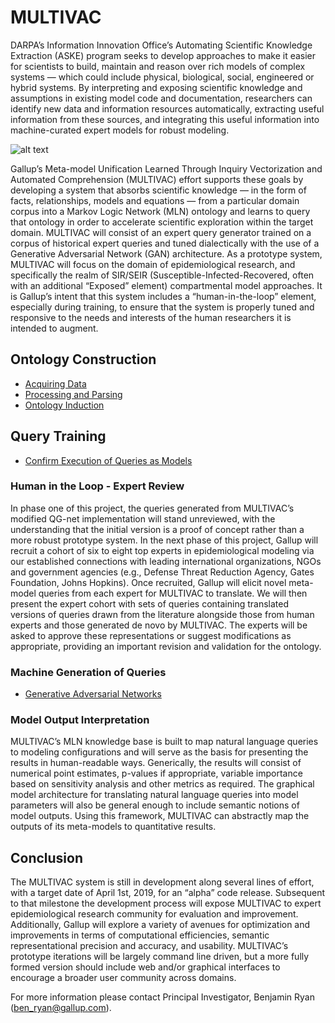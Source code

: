# MULTIVAC
DARPA’s Information Innovation Office’s Automating Scientific Knowledge Extraction (ASKE) program seeks to develop approaches to make it easier for scientists to build, maintain and reason over rich models of complex systems — which could include physical, biological, social, engineered or hybrid systems. By interpreting and exposing scientific knowledge and assumptions in existing model code and documentation, researchers can identify new data and information resources automatically, extracting useful information from these sources, and integrating this useful information into machine-curated expert models for robust modeling.

![alt text](https://github.com/GallupGovt/multivac/blob/master/images/MULTIVAC_schematic.png 'MULTIVAC Concept Graphic')

Gallup’s Meta-model Unification Learned Through Inquiry Vectorization and Automated Comprehension (MULTIVAC) effort supports these goals by developing a system that absorbs scientific knowledge — in the form of facts, relationships, models and equations — from a particular domain corpus into a Markov Logic Network (MLN) ontology and learns to query that ontology in order to accelerate scientific exploration within the target domain. MULTIVAC will consist of an expert query generator trained on a corpus of historical expert queries and tuned dialectically with the use of a Generative Adversarial Network (GAN) architecture. As a prototype system, MULTIVAC will focus on the domain of epidemiological research, and specifically the realm of SIR/SEIR (Susceptible-Infected-Recovered, often with an additional “Exposed” element) compartmental model approaches. It is Gallup’s intent that this system includes a “human-in-the-loop” element, especially during training, to ensure that the system is properly tuned and responsive to the needs and interests of the human researchers it is intended to augment.

## Ontology Construction
- <a href='https://github.com/GallupGovt/multivac/tree/master/src/data'>Acquiring Data</a>
- <a href='https://github.com/GallupGovt/multivac/tree/master/src/data#parsing'>Processing and Parsing</a>
- <a href='https://github.com/GallupGovt/multivac/tree/master/pymln'>Ontology Induction</a>

## Query Training
- <a href='https://github.com/GallupGovt/multivac/tree/master/notebooks/query_gen'>Confirm Execution of Queries as Models</a>

### Human in the Loop - Expert Review
In phase one of this project, the queries generated from MULTIVAC’s modified QG-net implementation will stand unreviewed, with the understanding that the initial version is a proof of concept rather than a more robust prototype system. In the next phase of this project, Gallup will recruit a cohort of six to eight top experts in epidemiological modeling via our established connections with leading international organizations, NGOs and government agencies (e.g., Defense Threat Reduction Agency, Gates Foundation, Johns Hopkins). Once recruited, Gallup will elicit novel meta-model queries from each expert for MULTIVAC to translate. We will then present the expert cohort with sets of queries containing translated versions of queries drawn from the literature alongside those from human experts and those generated de novo by MULTIVAC. The experts will be asked to approve these representations or suggest modifications as appropriate, providing an important revision and validation for the ontology.

### Machine Generation of Queries
- <a href='https://github.com/GallupGovt/multivac/tree/master/notebooks/query_gen#gan'>Generative Adversarial Networks</a>

### Model Output Interpretation
MULTIVAC’s MLN knowledge base is built to map natural language queries to modeling configurations and will serve as the basis for presenting the results in human-readable ways. Generically, the results will consist of numerical point estimates, p-values if appropriate, variable importance based on sensitivity analysis and other metrics as required. The graphical model architecture for translating natural language queries into model parameters will also be general enough to include semantic notions of model outputs. Using this framework, MULTIVAC can abstractly map the outputs of its meta-models to quantitative results.

## Conclusion
The MULTIVAC system is still in development along several lines of effort, with a target date of April 1st, 2019, for an “alpha” code release. Subsequent to that milestone the development process will expose MULTIVAC to expert epidemiological research community for evaluation and improvement. Additionally, Gallup will explore a variety of avenues for optimization and improvements in terms of computational efficiencies, semantic representational precision and accuracy, and usability. MULTIVAC’s prototype iterations will be largely command line driven, but a more fully formed version should include web and/or graphical interfaces to encourage a broader user community across domains.

For more information please contact Principal Investigator, Benjamin Ryan (ben_ryan@gallup.com).

